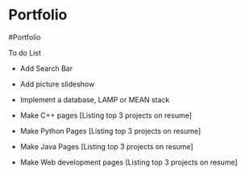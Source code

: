 # Portfolio
#Portfolio

To do List

- Add Search Bar
- Add picture slideshow
- Implement a database, LAMP or MEAN stack

- Make C++ pages [Listing top 3 projects on resume] 
- Make Python Pages [Listing top 3 projects on resume]
- Make Java Pages [Listing top 3 projects on resume]
- Make Web development pages [Listing top 3 projects on resume]
